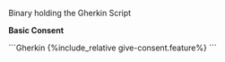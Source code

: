 Binary holding the Gherkin Script


<p id="give-consent" class="caption"><b>Basic Consent</b></p>
```Gherkin
{%include_relative give-consent.feature%}
```
